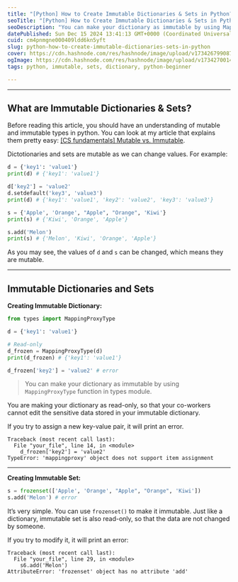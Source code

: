 ```yaml
---
title: "[Python] How to Create Immutable Dictionaries & Sets in Python?"
seoTitle: "[Python] How to Create Immutable Dictionaries & Sets in Python?"
seoDescription: "You can make your dictionary as immutable by using MappingProxyType function in types module. You are making your dictionary as read-only."
datePublished: Sun Dec 15 2024 13:41:13 GMT+0000 (Coordinated Universal Time)
cuid: cm4pnmgne000409ldd6kn5yft
slug: python-how-to-create-immutable-dictionaries-sets-in-python
cover: https://cdn.hashnode.com/res/hashnode/image/upload/v1734267990871/88a30076-9e88-45a7-b68d-9a2a4fe32747.png
ogImage: https://cdn.hashnode.com/res/hashnode/image/upload/v1734270014666/f37afd07-e841-4a48-a182-18974b552ce7.png
tags: python, immutable, sets, dictionary, python-beginner

---
```


---

## What are Immutable Dictionaries & Sets?

Before reading this article, you should have an understanding of mutable and immutable types in python. You can look at my article that explains them pretty easy: [\[CS fundamentals\] Mutable vs. Immutable](https://jaylog.hashnode.dev/cs-fundamentals-mutable-vs-immutable).

Dictotionaries and sets are mutable as we can change values. For example:

```python
d = {'key1': 'value1'}
print(d) # {'key1': 'value1'}

d['key2'] = 'value2'
d.setdefault('key3', 'value3')
print(d) # {'key1': 'value1', 'key2': 'value2', 'key3': 'value3'}

s = {'Apple', 'Orange', "Apple", "Orange", 'Kiwi'}
print(s) # {'Kiwi', 'Orange', 'Apple'}

s.add('Melon')
print(s) # {'Melon', 'Kiwi', 'Orange', 'Apple'}
```

As you may see, the values of `d` and `s` can be changed, which means they are mutable.

---

## Immutable Dictionaries and Sets

**Creating Immutable Dictionary:**

```python
from types import MappingProxyType

d = {'key1': 'value1'}

# Read-only
d_frozen = MappingProxyType(d)
print(d_frozen) # {'key1': 'value1'}

d_frozen['key2'] = 'value2' # error
```

> You can make your dictionary as immutable by using `MappingProxyType` function in types module.

You are making your dictionary as read-only, so that your co-workers cannot edit the sensitive data stored in your immutable dictionary.

If you try to assign a new key-value pair, it will print an error.

```plaintext
Traceback (most recent call last):
  File "your_file", line 14, in <module>
    d_frozen['key2'] = 'value2'
TypeError: 'mappingproxy' object does not support item assignment
```

---

**Creating Immutable Set:**

```python
s = frozenset(['Apple', 'Orange', "Apple", "Orange", 'Kiwi'])
s.add('Melon') # error
```

It’s very simple. You can use `frozenset()` to make it immutable. Just like a dictionary, immutable set is also read-only, so that the data are not changed by someone.

If you try to modify it, it will print an error:

```plaintext
Traceback (most recent call last):
  File "your_file", line 29, in <module>
    s6.add('Melon')
AttributeError: 'frozenset' object has no attribute 'add'
```